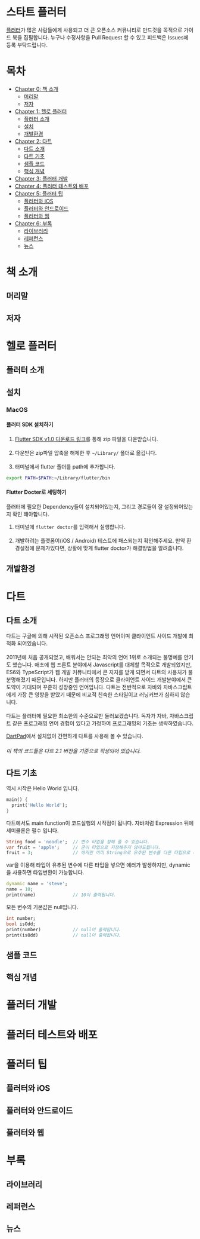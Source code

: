 # 스타트 플러터
[플러터](flutter.io)가 많은 사람들에게 사용되고 더 큰 오픈소스 커뮤니티로 만드것을 목적으로 가이드 북을 집필합니다. 누구나 수정사항을 Pull Request 할 수 있고 피드백은 Issues에 등록 부탁드립니다.


# 목차
- [Chapter 0: 책 소개](#책-소개)
  - [머리말](#머리말)
  - [저자](#저자)
- [Chapter 1: 헬로 플러터](#헬로-플러터)
  - [플러터 소개](#플러터-소개)
  - [설치](#설치)
  - [개발환경](#개발환경)
- [Chapter 2: 다트](#다트)
  - [다트 소개](#다트-소개)
  - [다트 기초](#다트-기초)
  - [샘플 코드](#샘플-코드)
  - [핵심 개념](#핵심-개념)
- [Chapter 3: 플러터 개발](#플러터-개발)
- [Chapter 4: 플러터 테스트와 배포](#플러터-테스트와-배포)
- [Chapter 5: 플러터 팁](#플러터-팁)
  - [플러터와 iOS](#플러터와-ios)
  - [플러터와 안드로이드](#플러터와-안드로이드)
  - [플러터와 웹](#플러터와-웹)
- [Chapter 6: 부록](#부록)
  - [라이브러리](#라이브러리)
  - [레퍼런스](#레퍼런스)
  - [뉴스](#뉴스)


# 책 소개
## 머리말
## 저자

# 헬로 플러터
## 플러터 소개

## 설치
### MacOS
#### 플러터 SDK 설치하기
1. [Flutter SDK v1.0 다운로드 링크](https://storage.googleapis.com/flutter_infra/releases/stable/macos/flutter_macos_v1.0.0-stable.zip)를 통해 zip 파일을 다운받습니다. <br><br>
2. 다운받은 zip파일 압축을 해제한 후 `~/Library/` 폴더로 옮깁니다. <br><br>
3. 터미널에서 flutter 폴더를 path에 추가합니다. 
```bash
export PATH=$PATH:~/Library/flutter/bin
```

#### Flutter Docter로 세팅하기
플러터에 필요한 Dependency들이 설치되어있는지, 그리고 경로들이 잘 설정되어있는지 확인 해야합니다.
1. 터미널에 `flutter doctor`를 입력해서 실행합니다. <br><br>
2. 개발하려는 플랫폼이(iOS / Android) 테스트에 패스되는지 확인해주세요. 만약 환경설정에 문제가있다면, 상황에 맞게 flutter doctor가 해결방법을 알려줍니다.

## 개발환경

# 다트
## 다트 소개
다트는 구글에 의해 시작된 오픈소스 프로그래밍 언어이며 클라이언트 사이드 개발에 최적화 되어있습니다. <br> <br>
2011년에 처음 공개되었고, 배워서는 안되는 최악의 언어 1위로 소개되는 불명예를 안기도 했습니다. 애초에 웹 프론트 분야에서 Javascript를 대체할 목적으로 개발되었지만, ES6와 TypeScript가 웹 개발 커뮤니티에서 큰 지지를 받게 되면서 다트의 사용처가 불분명해졌기 때문입니다. 하지만 플러터의 등장으로 클라이언트 사이드 개발분야에서 큰 도약이 기대되며 꾸준히 성장중인 언어입니다. 다트는 전반적으로 자바와 자바스크립트에게 가장 큰 영향을 받았기 때문에 비교적 친숙한 스타일이고 러닝커브가 심하지 않습니다. <br> <br>
다트는 플러터에 필요한 최소한의 수준으로만 둘러보겠습니다. 독자가 자바, 자바스크립트 같은 프로그래밍 언어 경험이 있다고 가정하여 프로그래밍의 기초는 생략하였습니다.

[DartPad](https://dartpad.dartlang.org/)에서 설치없이 간편하게 다트를 사용해 볼 수 있습니다.

###### _이 책의 코드들은 다트 2.1 버전을 기준으로 작성되어 있습니다._

## 다트 기초
역시 시작은 Hello World 입니다.
```dart
main() {
  print('Hello World');
}
```

다트에서도 main function이 코드실행의 시작점이 됩니다.
자바처럼 Expression 뒤에 세미콜론은 필수 입니다.

```dart
String food = 'noodle';  // 변수 타입을 정해 줄 수 있습니다.
var fruit = 'apple';     // 굳이 타입으로 지정해주지 않아도됩니다.
fruit = 3;               // 하지만 이미 String으로 유추된 변수를 다른 타입으로 바꾸면 컴파일 에러가 발생합니다.
```

var을 이용해 타입이 유추된 변수에 다른 타입을 넣으면 에러가 발생하지만, dynamic을 사용하면 타입변환이 가능합니다.
``` dart
dynamic name = 'steve';
name = 10;
print(name)              // 10이 출력됩니다.
```

모든 변수의 기본값은 null입니다.

```dart
int number;
bool isOdd;
print(number)            // null이 출력됩니다.
print(isOdd)             // null이 출력됩니다.
```

## 샘플 코드
## 핵심 개념

# 플러터 개발

# 플러터 테스트와 배포

# 플러터 팁
## 플러터와 iOS
## 플러터와 안드로이드
## 플러터와 웹

# 부록
## 라이브러리
## 레퍼런스
## 뉴스
